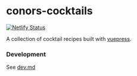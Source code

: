 # conors-cocktails

<!-- [![Build Status](https://github.com/ConorSheehan1/conors-cocktails/workflows/ci/badge.svg)](https://github.com/ConorSheehan1/conors-cocktails/actions/workflows/ci.yml) -->
[![Netlify Status](https://api.netlify.com/api/v1/badges/d3677cd4-cd89-4970-903c-0e2077368656/deploy-status)](https://app.netlify.com/sites/conors-cocktails/deploys)

A collection of cocktail recipes built with [vuepress](https://vuepress.vuejs.org/).

### Development

See [dev.md](./dev.md)
